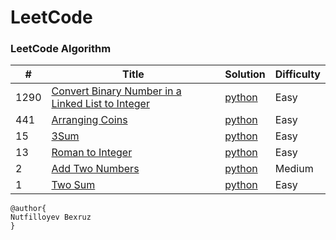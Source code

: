 LeetCode
========

### LeetCode Algorithm

| #    | Title | Solution                                                                      | Difficulty |
|------| ----- |-------------------------------------------------------------------------------|------------|
| 1290 |[Convert Binary Number in a Linked List to Integer](https://leetcode.com/problems/convert-binary-number-in-a-linked-list-to-integer/)| [python](Algorithms/python/1290.ConvertBinaryNumberinaLinkedListtoInteger.py) | Easy       |
| 441  |[Arranging Coins](https://leetcode.com/problems/arranging-coins/)| [python](Algorithms/python/441-arranging-coins.py)                            | Easy       |
| 15   |[3Sum](https://leetcode.com/problems/3sum/)| [python](Algorithms/python/3Sum.py)                                           | Easy       |
| 13   |[ Roman to Integer](https://leetcode.com/problems/roman-to-integer/)| [python](Algorithms/python/RomanToInteger/roman2integer.py)                   | Easy       |
| 2    |[Add Two Numbers](https://leetcode.com/problems/add-two-numbers/)| [python](Algorithms/python/AddTwoNumbers/AddTwoNumbers.py)                                                                    |Medium|
| 1    |[Two Sum](https://leetcode.com/problems/two-sum/)| [python](Algorithms/python/TwoSum/Two_Sum.py)                                 | Easy       |  

```
@author{
Nutfilloyev Bexruz
}
```
